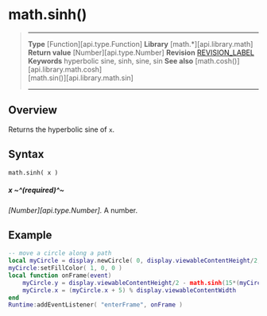 # math.sinh()

> --------------------- ------------------------------------------------------------------------------------------
> __Type__              [Function][api.type.Function]
> __Library__           [math.*][api.library.math]
> __Return value__      [Number][api.type.Number]
> __Revision__          [REVISION_LABEL](REVISION_URL)
> __Keywords__          hyperbolic sine, sinh, sine, sin
> __See also__          [math.cosh()][api.library.math.cosh]<br/>[math.sin()][api.library.math.sin]
> --------------------- ------------------------------------------------------------------------------------------


## Overview

Returns the hyperbolic sine of `x`.

## Syntax

	math.sinh( x )

##### x ~^(required)^~
_[Number][api.type.Number]._ A number.


## Example

``````lua
-- move a circle along a path
local myCircle = display.newCircle( 0, display.viewableContentHeight/2, 20 )
myCircle:setFillColor( 1, 0, 0 )
local function onFrame(event)
    myCircle.y = display.viewableContentHeight/2 - math.sinh(15*(myCircle.x/display.viewableContentWidth-0.5))
    myCircle.x = (myCircle.x + 5) % display.viewableContentWidth
end
Runtime:addEventListener( "enterFrame", onFrame )
``````

